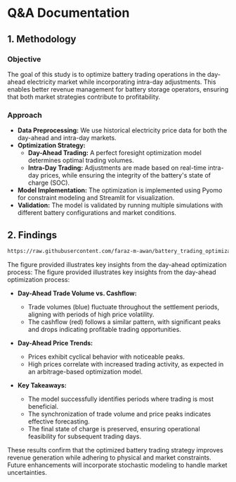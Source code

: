 # Q&A Documentation

## 1. Methodology
### Objective
The goal of this study is to optimize battery trading operations in the day-ahead electricity market while incorporating intra-day adjustments. This enables better revenue management for battery storage operators, ensuring that both market strategies contribute to profitability.

### Approach
- **Data Preprocessing:** We use historical electricity price data for both the day-ahead and intra-day markets.
- **Optimization Strategy:**
  - **Day-Ahead Trading:** A perfect foresight optimization model determines optimal trading volumes.
  - **Intra-Day Trading:** Adjustments are made based on real-time intra-day prices, while ensuring the integrity of the battery's state of charge (SOC).
- **Model Implementation:** The optimization is implemented using Pyomo for constraint modeling and Streamlit for visualization.
- **Validation:** The model is validated by running multiple simulations with different battery configurations and market conditions.

## 2. Findings

```markdown
https://raw.githubusercontent.com/faraz-m-awan/battery_trading_optimization/intra-day-feature/docs/figures/day_ahead.png?raw=true

```

The figure provided illustrates key insights from the day-ahead optimization process:
The figure provided illustrates key insights from the day-ahead optimization process:

- **Day-Ahead Trade Volume vs. Cashflow:**
  - Trade volumes (blue) fluctuate throughout the settlement periods, aligning with periods of high price volatility.
  - The cashflow (red) follows a similar pattern, with significant peaks and drops indicating profitable trading opportunities.
  
- **Day-Ahead Price Trends:**
  - Prices exhibit cyclical behavior with noticeable peaks.
  - High prices correlate with increased trading activity, as expected in an arbitrage-based optimization model.
  
- **Key Takeaways:**
  - The model successfully identifies periods where trading is most beneficial.
  - The synchronization of trade volume and price peaks indicates effective forecasting.
  - The final state of charge is preserved, ensuring operational feasibility for subsequent trading days.

These results confirm that the optimized battery trading strategy improves revenue generation while adhering to physical and market constraints. Future enhancements will incorporate stochastic modeling to handle market uncertainties.

